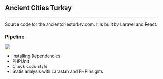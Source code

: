 ## Ancient Cities Turkey
---------
Source code for the [ancientcitiesturkey.com](https://ancientcitiesturkey.com).
It is built by Laravel and React.
### Pipeline
![](https://github.com/raicem/ancient-cities-turkey/workflows/Pipeline/badge.svg)

- Installing Dependencies 
- PHPUnit
- Check code style 
- Statis analysis with Larastan and PHPInsights
